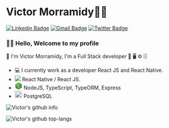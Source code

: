 
# Victor Morramidy👨‍🚀

[![Linkedin Badge](https://img.shields.io/badge/-Victor%20Morramidy-0038FF?style=flat-square&labelColor=0038FF&logo=Linkedin&logoColor=white&link=https://www.linkedin.com/in/victor-morramidy-%F0%9F%9A%80-0992371a2)](https://www.linkedin.com/in/victor-morramidy-%F0%9F%9A%80-0992371a2) 
[![Gmail Badge](https://img.shields.io/badge/-morramidy.development@gmail.com-D20F00?style=flat-square&logo=Gmail&logoColor=white&link=morramidy.development@gmail.com)](mailto:vicoe.sales.f@gmail.com)
[![Twitter Badge](https://img.shields.io/badge/-@DaMorramedy-1A91DA?style=flat-square&labelColor=1A91DA&logo=twitter&logoColor=white&link=https://twitter.com/dieegosf)](https://twitter.com/DaMorramedy)
### 👋🏻 Hello, Welcome to my profile
🚀 I'm Victor Morramidy, I'm a Full Stack developer 📱 🖥️ ⚙️ 🗄️

- 💻 I currently work as a developer React JS and React Native.
- <img height="20" src="https://skillicons.dev/icons?i=react"> React Native / React JS.
- <img height="20" src="https://raw.githubusercontent.com/github/explore/80688e429a7d4ef2fca1e82350fe8e3517d3494d/topics/nodejs/nodejs.png"> NodeJS, TypeScript, TypeORM, Express
- <img width="20" height="20" src="https://skillicons.dev/icons?i=postgres"> PostgreSQL
 
<!-- 
![Victor's github stats](https://github-readme-stats.vercel.app/api?username=Victor5g&show_icons=true&theme=dracula) -->

![Victor's github info](http://github-readme-streak-stats.herokuapp.com?user=Victor5g&theme=dracula)

![Victor's github top-langs](https://github-readme-stats.vercel.app/api/top-langs/?username=Victor5g&layout=compact&theme=dracula&hide=java,objective-c)

